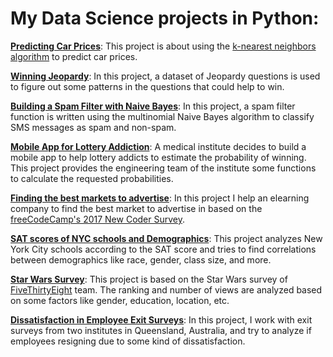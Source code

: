 # My Data Science projects in Python:
**[Predicting Car Prices](https://github.com/nasimjafari7/PythonProjects/blob/master/Guided%20Project_%20Predicting%20Car%20Prices/Basics.ipynb)**: This project is about using the [k-nearest neighbors algorithm](https://en.wikipedia.org/wiki/K-nearest_neighbors_algorithm) to predict car prices.

**[Winning Jeopardy](https://github.com/nasimjafari7/PythonProjects/blob/master/Guided%20Project_%20Winning%20Jeopardy/Basics.ipynb)**: In this project, a dataset of Jeopardy questions is used to figure out some patterns in the questions that could help to win.

**[Building a Spam Filter with Naive Bayes](https://github.com/nasimjafari7/PythonProjects/blob/master/Guided%20Project_%20Building%20a%20Spam%20Filter%20with%20Naive%20Bayes/Basics.ipynb)**: In this project, a spam filter function is written using the multinomial Naive Bayes algorithm to classify SMS messages as spam and non-spam.

**[Mobile App for Lottery Addiction](https://github.com/nasimjafari7/PythonProjects/blob/master/Guided%20Project_%20Mobile%20App%20for%20Lottery%20Addiction/Basics.ipynb)**: A medical institute decides to build a mobile app to help lottery addicts to estimate the probability of winning. This project provides the engineering team of the institute some functions to calculate the requested probabilities.

**[Finding the best markets to advertise](https://github.com/nasimjafari7/PythonProjects/blob/master/Guided%20Project_%20Finding%20the%20Best%20Markets%20to%20Advertise%20In/Basics.ipynb)**: In this project I help an elearning company to find the best market to advertise in based on the [freeCodeCamp's 2017 New Coder Survey](https://www.freecodecamp.org/news/we-asked-20-000-people-who-they-are-and-how-theyre-learning-to-code-fff5d668969/).

**[SAT scores of NYC schools and Demographics](https://github.com/nasimjafari7/PythonProjects/blob/master/Guided%20Project_%20Analyzing%20NYC%20High%20School%20Data/Schools.ipynb)**: This project analyzes New York City schools according to the SAT score and tries to find correlations between demographics like race, gender, class size, and more.

**[Star Wars Survey](https://github.com/nasimjafari7/PythonProjects/blob/master/Guided%20Project_%20Star%20Wars%20Survey/Basics.ipynb)**: This project is based on the Star Wars survey of [FiveThirtyEight](https://fivethirtyeight.com/) team. The ranking and number of views are analyzed based on some factors like gender, education, location, etc.

**[Dissatisfaction in Employee Exit Surveys](https://github.com/nasimjafari7/PythonProjects/blob/master/Guided%20Project_%20Clean%20And%20Analyze%20Employee%20Exit%20Surveys/Basics.ipynb)**: In this project, I work with exit surveys from two institutes in Queensland, Australia, and try to analyze if employees resigning due to some kind of dissatisfaction.

